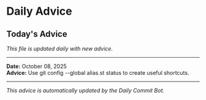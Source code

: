 # Daily Advice

## Today's Advice
*This file is updated daily with new advice.*

---

**Date:** October 08, 2025  
**Advice:** Use git config --global alias.st status to create useful shortcuts.

---

*This advice is automatically updated by the Daily Commit Bot.*
